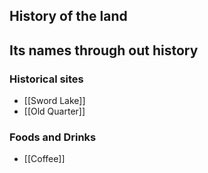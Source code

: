 ## History of the land

## Its names through out history

### Historical sites
- [[Sword Lake]]
- [[Old Quarter]]
### Foods and Drinks
- [[Coffee]]

